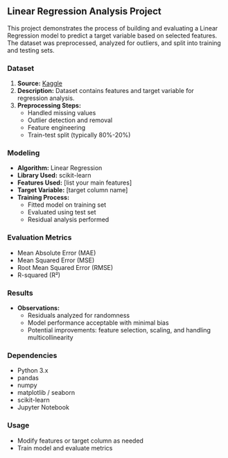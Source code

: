 ## Linear Regression Analysis Project

This project demonstrates the process of building and evaluating a Linear Regression model
to predict a target variable based on selected features. The dataset was preprocessed,
analyzed for outliers, and split into training and testing sets.

### Dataset
1. **Source:** [Kaggle](https://www.kaggle.com/datasets/juhibhojani/house-price)
2. **Description:** Dataset contains features and target variable for regression analysis.
3. **Preprocessing Steps:**
   - Handled missing values
   - Outlier detection and removal
   - Feature engineering
   - Train-test split (typically 80%-20%)

### Modeling
- **Algorithm:** Linear Regression  
- **Library Used:** scikit-learn  
- **Features Used:** [list your main features]  
- **Target Variable:** [target column name]  
- **Training Process:**
  - Fitted model on training set
  - Evaluated using test set
  - Residual analysis performed

### Evaluation Metrics
- Mean Absolute Error (MAE)
- Mean Squared Error (MSE)
- Root Mean Squared Error (RMSE)
- R-squared (R²)

### Results
- **Observations:**
  - Residuals analyzed for randomness
  - Model performance acceptable with minimal bias
  - Potential improvements: feature selection, scaling, and handling multicollinearity

### Dependencies
- Python 3.x
- pandas
- numpy
- matplotlib / seaborn
- scikit-learn
- Jupyter Notebook

### Usage
- Modify features or target column as needed
- Train model and evaluate metrics
